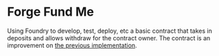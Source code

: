 # Forge Fund Me

Using Foundry to develop, test, deploy, etc a basic contract that takes in deposits and allows withdraw for the contract owner.  The contract is an improvement on [the previous implementation](../02-FundMe/FundMe.sol).
